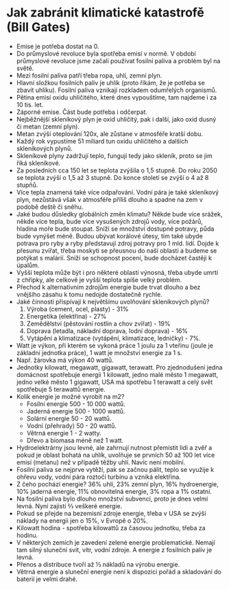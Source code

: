 # Jak zabránit klimatické katastrofě (Bill Gates)
* Emise je potřeba dostat na 0.
* Do průmyslové revoluce byla spotřeba emisí v normě. V období průmyslové revoluce jsme začali používat fosilní paliva a problém byl na světě.
* Mezi fosilní paliva patří třeba ropa, uhlí, zemní plyn.
* Hlavní složkou fosilních paliv je uhlík (proto říkám, že je potřeba se zbavit uhlíku). Fosilní paliva vznikají rozkladem odumřelých organismů.
* Pětina emisí oxidu uhličitého, které dnes vypouštíme, tam najdeme i za 10 tis. let. 
* Záporné emise. Část bude potřeba i odčerpat.
* Nejběžnější skleníkový plyn je oxid uhličitý, pak i další, jako oxid dusný či metan (zemní plyn).
* Metan zvýší oteplování 120x, ale zůstane v atmosféře kratší dobu.
* Každý rok vypustíme 51 miliard tun oxidu uhličitého a dalších skleníkových plynů.
* Skleníkové plyny zadržují teplo, fungují tedy jako skleník, proto se jim říká skleníkové.
* Za posledních cca 150 let se teplota zvýšila o 1,5 stupně. Do roku 2050 se teplota zvýší o 1,5 až 3 stupně. Do konce století se zvýší o 4 až 8 stupňů.
* Více tepla znamená také více odpařování. Vodní pára je také skleníkový plyn, nezůstává však v atmosféře příliš dlouho a spadne na zem v podobě deště či sněhu. 
* Jaké budou důsledky globálních změn klimatu? Někde bude více srážek, někde více tepla, bude více vysušených zdrojů vody, více požárů, hladina moře bude stoupat. Sníží se množství dostupné potravy, půda bude vynýšet méně. Budou ubývat korálové útesy, tím také ubyde potrava pro ryby a ryby představují zdroj potravy pro 1 mld. lidí. Dojde k přesunu zvířat, třeba moskyti se přeusnou do naší oblasti a budeme se potýkat s malárií. Sníží se schopnost pocení, bude docházet častěji k úpalům.
* Vyšší teplota může být i pro některé oblasti výnosná, třeba ubyde umrtí z chřipky, ale celkově je vyšší teplota spíše velký problém.
* Přechod k alternativním zdrojům energie bude trvat dlouho a bez vnějšího zásahu k tomu nedojde dostatečně rychle. 
* Jaké činnosti přispívají k největšímu uvolňování skleníkových plynů?
  1) Výroba (cement, ocel, plasty) - 31%
  2) Energetika (elektřina) - 27%
  3) Zemědělství (pěstování rostlin a chov zvířat) - 19%
  4) Doprava (letadla, nákladní doprava, lodní doprava) - 16%
  5) Vytápění a klimatizace (vytápění, klimatizace, ledničky) - 7%.
* Watt je výkon, při kterém se vykoná práce 1 joulu za 1 vteřinu (joule je základní jednotka práce), 1 watt je množství energie za 1 s.
* Např. žárovka má výkon 40 wattů.
* Jednotky kilowatt, megawatt, gigawatt, terawatt. Pro zjednodušení jedna domácnost spotřebuje energii 1 kilowatt, jedno malé město 1 megawatt, jedno velké město 1 gigawatt, USA má spotřebu 1 terawatt a celý svět spotřebuje 5 terawattů energie.
* Kolik energie je možné vyrobit na m2? 
  * Fosilní energie 500 - 10 000 wattů.
  * Jaderná energie 500 - 1000 wattů.
  * Solární energie 50 - 20 wattů.
  * Vodní (přehrady)  50 - 20 wattů.
  * Větrná energie 1 - 2 watty.
  * Dřevo a biomasa méně než 1 watt.
* Hydroelektrárny jsou levné, ale zahrnují nutnost přemístit lidi a zvěř a pokud je oblast bohatá na uhlík, uvolňuje se prvních 50 až 100 let více emisí (metanu) než v případě těžby uhlí. Navíc není mobilní.
* Fosilní paliva se nejprve vytěží, pak se začnou pálit, teplo se využije k ohřevu vody, vodní pára roztočí turbínu a vzniká elektřina.
* Z čeho pochází energie? 36% uhlí, 23% zemní plyn, 16% hydroenergie, 10% jaderná energie, 11% obnovitelná energie, 3% ropa a 1% ostatní.
* Na fosilní paliva bylo dlouho množství subvencí, proto je dnes velmi levná. Nyní zajistí ⅔ veškeré energie. 
* Pokud se přejde na bezemisní zdroje energie, třeba v USA se zvýší náklady na energii jen o 15%, v Evropě o 20%.
* Kilowatt hodina - spotřeba kilowattů za časovou jednotku, třeba za hodinu.
* V některých zemích je zavedení zelené energie problematické. Nemají tam silný sluneční svit, vítr, vodní zdroje. A energie z fosilních paliv je levná.
* Přenos a distribuce tvoří až ⅓ nákladů na výrobu energie.
* Větrná energie a sluneční energie není k dispozici pořád a skladování do baterií je velmi drahé.

